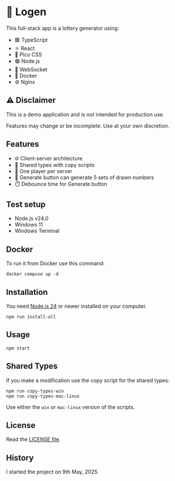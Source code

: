 # 🔢 Logen

This full-stack app is a lottery generator using:

- 🟦 TypeScript
- ⚛️ React
- 🎨 Pico CSS
- 🟢 Node.js
- 🔗 WebSocket
- 🐳 Docker
- ⚙️ Nginx

## ⚠️ Disclaimer

This is a demo application and is not intended for production use.

Features may change or be incomplete. Use at your own discretion.

## Features

- 🌐 Client-server architecture
- 📄 Shared types with copy scripts
- 👤 One player per server
- 🎲 Generate button can generate 5 sets of drawn numbers
- ⏱️ Debounce time for Generate button

## Test setup

- Node.js v24.0
- Windows 11
- Windows Terminal

## Docker

To run it from Docker use this command:

```
docker compose up -d
```

## Installation

You need [Node.js 24](https://nodejs.org/en/download) or newer installed on your computer.

```
npm run install-all
```

## Usage

```
npm start
```

## Shared Types

If you make a modification use the copy script for the shared types:

```
npm run copy-types-win
npm run copy-types-mac-linux
```

Use either the `win` or `mac-linux` version of the scripts.

## License

Read the [LICENSE file](LICENSE).

## History

I started the project on 9th May, 2025.
